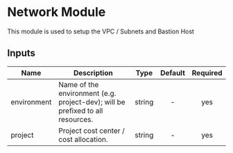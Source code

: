 
# Network Module

This module is used to setup the VPC / Subnets and Bastion Host 

## Inputs

| Name | Description | Type | Default | Required |
|------|-------------|:----:|:-----:|:-----:|
| environment | Name of the environment (e.g. project-dev); will be prefixed to all resources. | string | - | yes |
| project | Project cost center / cost allocation. | string | - | yes |